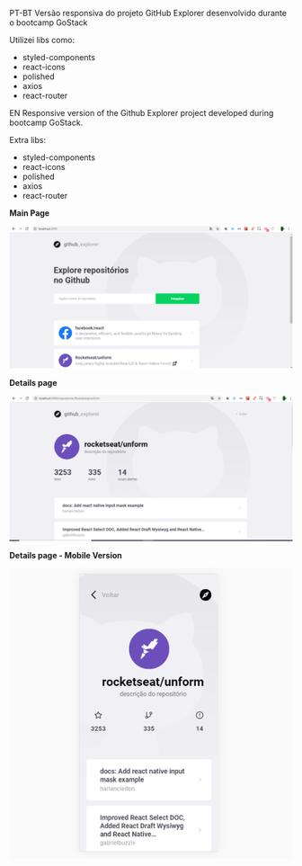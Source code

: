 PT-BT
Versão responsiva do projeto GitHub Explorer desenvolvido durante o bootcamp GoStack

Utilizei libs como: 
- styled-components
- react-icons
- polished
- axios
- react-router

EN
Responsive version of the Github Explorer project developed during bootcamp GoStack.

Extra libs:
- styled-components
- react-icons
- polished
- axios
- react-router

**Main Page**

![](screenshots/3.PNG)

**Details page**

![](screenshots/2.PNG)

**Details page - Mobile Version**

![](screenshots/1.PNG)

